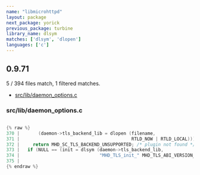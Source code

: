 ```yaml
---
name: "libmicrohttpd"
layout: package
next_package: yorick
previous_package: turbine
library_name: dlsym
matches: ['dlsym', 'dlopen']
languages: ['c']
---
```

## 0.9.71
5 / 394 files match, 1 filtered matches.

 - [src/lib/daemon_options.c](#srclibdaemon_optionsc)

### src/lib/daemon_options.c

```c

{% raw %}
370 |       (daemon->tls_backend_lib = dlopen (filename,
371 |                                          RTLD_NOW | RTLD_LOCAL)))
372 |     return MHD_SC_TLS_BACKEND_UNSUPPORTED; /* plugin not found */
373 |   if (NULL == (init = dlsym (daemon->tls_backend_lib,
374 |                              "MHD_TLS_init_" MHD_TLS_ABI_VERSION_STR)))
375 | 
{% endraw %}

```